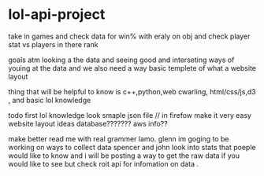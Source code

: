 # lol-api-project
take in games and check data for win% with eraly on obj and check player stat vs players in there rank


goals atm looking a the data and seeing good and interseting ways of youing at the data
and we also need a way basic templete of what a website layout 

thing that will be helpful to know is c++,python,web cwarling, html/css/js,d3 , and basic lol knowledge

todo first 
  lol knowledge
  look smaple json file // in firefow make it very easy
  website layout ideas 
  database???????
  aws info??

make better read me with real grammer lamo.
glenn im goging to be working on ways to collect data
spencer and john look into stats that poeple would like to know and i will be posting a way to get the raw data if you would like to see but check roit api for infomation on data .

